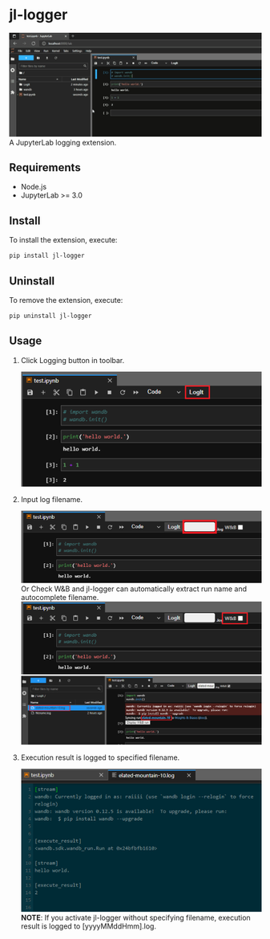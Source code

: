 # jl-logger

<div>
    <img src="demo/jl-logger-Demo.gif" />
</div>
A JupyterLab logging extension.


## Requirements

* Node.js
* JupyterLab >= 3.0

## Install

To install the extension, execute:

```bash
pip install jl-logger
```

## Uninstall

To remove the extension, execute:

```bash
pip uninstall jl-logger
```

## Usage

1. Click Logging button in  toolbar.
    <div>
        <img src="demo/jl-logger1.png" />
    </div>
2. Input log filename.
    <div>
        <img src="demo/jl-logger2a.png" />
    </div>
    Or Check W&B and jl-logger can automatically extract run name and autocomplete filename.
    <div>
        <img src="demo/jl-logger2b.png" />
    </div>
    
    
    <div>
        <img src="demo/jl-logger2c.png" />
    </div>
3. Execution result is logged to specified filename.
    <div>
        <img src="demo/jl-logger3.png" />
    </div>
    <b>NOTE</b>:
    If you activate jl-logger without specifying filename, execution result is logged to [yyyyMMddHmm].log. 

